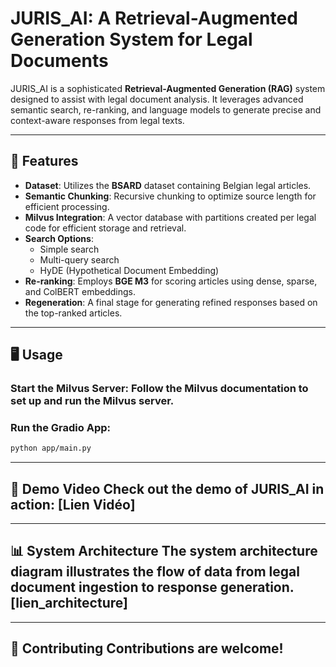 # JURIS_AI: A Retrieval-Augmented Generation System for Legal Documents

JURIS_AI is a sophisticated **Retrieval-Augmented Generation (RAG)** system designed to assist with legal document analysis. It leverages advanced semantic search, re-ranking, and language models to generate precise and context-aware responses from legal texts.

---

## 🚀 Features

- **Dataset**: Utilizes the **BSARD** dataset containing Belgian legal articles.  
- **Semantic Chunking**: Recursive chunking to optimize source length for efficient processing.  
- **Milvus Integration**: A vector database with partitions created per legal code for efficient storage and retrieval.  
- **Search Options**:  
  - Simple search  
  - Multi-query search  
  - HyDE (Hypothetical Document Embedding)  
- **Re-ranking**: Employs **BGE M3** for scoring articles using dense, sparse, and ColBERT embeddings.  
- **Regeneration**: A final stage for generating refined responses based on the top-ranked articles.

---

## 🖥️ Usage 
### Start the Milvus Server: Follow the Milvus documentation to set up and run the Milvus server. 
### Run the Gradio App:
```bash
python app/main.py
```

---
## 🎥 Demo Video Check out the demo of JURIS_AI in action: [Lien Vidéo]

---


## 📊 System Architecture The system architecture diagram illustrates the flow of data from legal document ingestion to response generation. [lien_architecture]

--- 


## 🤝 Contributing Contributions are welcome! 



